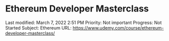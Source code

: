 # Ethereum Developer Masterclass

Last modified: March 7, 2022 2:51 PM
Priority: Not important
Progress: Not Started
Subject: Ethereum
URL: https://www.udemy.com/course/ethereum-developer-masterclass/